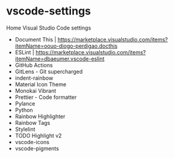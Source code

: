 # vscode-settings

Home Visual Studio Code settings
- Document This | https://marketplace.visualstudio.com/items?itemName=oouo-diogo-perdigao.docthis
- ESLint | https://marketplace.visualstudio.com/items?itemName=dbaeumer.vscode-eslint
- GitHub Actions
- GitLens - Git supercharged
- indent-rainbow
- Material Icon Theme
- Monokai Vibrant
- Prettier - Code formatter
- Pylance
- Python
- Rainbow Highlighter
- Rainbow Tags
- Stylelint
- TODO Highlight v2
- vscode-icons
- vscode-pigments

